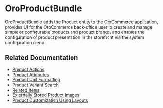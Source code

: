 <a id="bundle-docs-commerce-product-bundle"></a>

# OroProductBundle

OroProductBundle adds the Product entity to the OroCommerce application, provides UI for the OroCommerce back-office user to create and manage simple or configurable products and product brands, and enables the configuration of product presentation in the storefront via the system configuration menu.

## Related Documentation

* [Product Actions](actions.md)
* [Product Attributes](product-attributes.md)
* [Product Unit Formatting](product-unit-formatting.md)
* [Product Variant Search](product-variant-search.md)
* [Related Items](related-items.md)
* [Externally Stored Product Images](external-product-images.md)
* [Product Customization Using Layouts](customize-products/index.md)

<!-- Frontend -->
